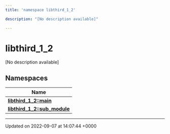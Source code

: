 ```yaml
---
title: 'namespace libthird_1_2'

description: "[No description available]"

---
```


# libthird_1_2

[No description available]

## Namespaces

| Name           |
| -------------- |
| **[libthird_1_2::main](/documentation/code/namespaces/namespacelibthird__1__2_1_1main/)**  |
| **[libthird_1_2::sub_module](/documentation/code/namespaces/namespacelibthird__1__2_1_1sub__module/)**  |






-------------------------------

Updated on 2022-09-07 at 14:07:44 +0000